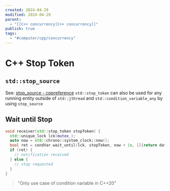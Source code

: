 ```yaml
---
created: 2024-04-29
modified: 2024-04-29
parent:
  - "[[C++ concurrency|C++ concurrency]]"
publish: true
tags:
  - "#computer/cpp/concurrency"
---
```


# C++ Stop Token
## `std::stop_source`
See: [stop_source - cppreference](https://en.cppreference.com/w/cpp/thread/stop_source)
`std::stop_token` can also be used for any running entity outside of `std::jthread` and `std::condition_variable_any` by using `stop_source`

## Wait until Stop
```cpp
void receiver(std::stop_token stopToken) {
  std::unique_lock lck(mutex_);
  auto now = std::chrono::system_clock::now();
  bool ret = condVar.wait_until(lck, stopToken, now + 1s, []{return dataReady;});
  if (ret) {
    // notification received
  } else {
    // stop requested
  }
}
```
> "Only use case of condition variable in C++20"